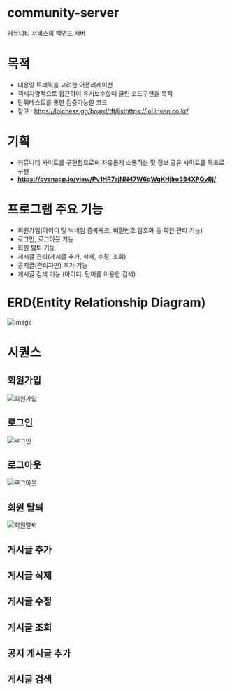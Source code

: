 # community-server
커뮤니티 서비스의 백엔드 서버

# 목적
- 대용량 트레픽을 고려한 어플리케이션
- 객체지향적으로 접근하여 유지보수할때 클린 코드구현을 목적
- 단위테스트를 통한 검증가능한 코드
- 참고 : https://lolchess.gg/board/tft/listhttps://lol.inven.co.kr/

# 기획
- 커뮤니티 사이트를 구현함으로써 자유롭게 소통하는 및 정보 공유 사이트를 목표로 구현
- ****https://ovenapp.io/view/Pv1HR7ajNN47W6qWgKHjIro334XPQvBj/****

# 프로그램 주요 기능
- 회원가입(아이디 및 닉네임 중복체크, 비밀번호 암호화 등 회원 관리 기능)
- 로그인, 로그아웃 기능
- 회원 탈퇴 기능
- 게시글 관리(게시글 추가, 삭제, 수정, 조회)
- 공지글(관리자만) 추가 기능
- 게시글 검색 기능 (아이디, 단어를 이용한 검색)

# ERD(Entity Relationship Diagram)
![image](https://user-images.githubusercontent.com/75170367/204200258-d8dee1a5-0c2b-4ee4-96cd-bdc784794efd.png)

# 시퀀스
## 회원가입
![회원가입](https://user-images.githubusercontent.com/75170367/204234559-e1d44c2c-9d02-404e-9665-d846d8726264.jpg)

## 로그인
![로그인](https://user-images.githubusercontent.com/75170367/204235305-936f5b49-21fe-4ac3-b9f0-575930854315.jpg)

## 로그아웃
![로그아웃](https://user-images.githubusercontent.com/75170367/204237601-95382866-4126-40f8-97d9-2a7b39d1893d.jpg)

## 회원 탈퇴
![회원탈퇴](https://user-images.githubusercontent.com/75170367/204236233-d5d5ca4c-f51f-4ab1-b0d9-adc093171999.jpg)

## 게시글 추가
## 게시글 삭제
## 게시글 수정
## 게시글 조회
## 공지 게시글 추가
## 게시글 검색
